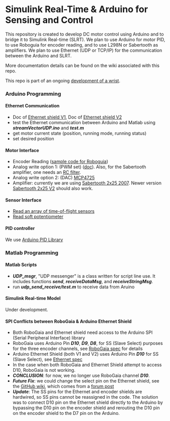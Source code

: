 # Simulink Real-Time & Arduino for Sensing and Control #
This repository is created to develop DC motor control using Arduino and to bridge it to Simulink Real-time (SLRT). We plan to use Arduino for motor PID, to use Roboguia for encoder reading, and to use L298N or Sabertooth as amplifiers. We plan to use Ethernet (UDP or TCP/IP) for the communication between the Arduino and SLRT.

More documentation details can be found on the wiki associated with this repo.

This repo is part of an ongoing [development of a wrist](https://docs.google.com/document/d/18pi1abE7RSy7YfeVbhr9RNU76l_90QLvAo3EZrTzdI8/edit?ts=5a4e6b82).

### Arduino Programming ###

#### Ethernet Communication ####
* Doc of [Ethernet shield V1](https://www.arduino.cc/en/Main/ArduinoEthernetShieldV1), Doc of [Ethernet shield V2](https://www.arduino.cc/en/Guide/ArduinoEthernetShield) 
* test the Ethernet communication between Arduino and Matlab using ***streamVectorUDP.ino*** and ***test.m***
* get motor current state (position, running mode, running status)
* set desired position

#### Motor Interface ####
* Encoder Reading ([sample code for Roboguia](https://www.robogaia.com/3-axis-encoder-conter-arduino-shield.html))
* Analog write option 1: (PWM set) ([doc](https://www.arduino.cc/reference/en/language/functions/analog-io/analogwrite/)). Also, for the Sabertooth amplifier, one needs an [RC filter](http://www.instructables.com/id/Analog-Output-Convert-PWM-to-Voltage/). 
* Analog write option 2: (DAC) [MCP4725](https://learn.adafruit.com/mcp4725-12-bit-dac-tutorial?view=all)
* Amplifier: currently we are using [Sabertooth 2x25 2007](https://www.dimensionengineering.com/datasheets/Sabertooth2x25.pdf). Newer version [Sabertooth 2x25 V2](https://www.dimensionengineering.com/datasheets/Sabertooth2x25v2.pdf) should also work.

#### Sensor Interface ####

* [Read an array of time-of-flight sensors](https://github.com/wanglong06/slrt-arduino-sensing-control/tree/master/Arduino/Read_Multiple_ToF_Sensors)
* [Read soft potentiometer](https://github.com/wanglong06/slrt-arduino-sensing-control/tree/master/Arduino/Read_Soft_Pot)

#### PID controller ####
We use [Arduino PID Library](https://playground.arduino.cc/Code/PIDLibrary)

### Matlab Programming ###

#### Matlab Scripts ####

* ***UDP\_msgr***, "UDP messenger" is a class written for script line use. It includes functions ***send***, ***receiveDataMsg***, and ***receiveStringMsg***.
* run ***udp\_send\_receive/test.m*** to receive data from Aruino

#### Simulink Real-time Model ####

Under development.

#### SPI Conflicts between RoboGaia & Arduino Ethernet Shield ####

* Both RoboGaia and Ethernet shield need access to the Arduino SPI (Serial Peripheral Interface) library
* RoboGaia uses Arduino Pin ***D10***, ***D9***, ***D8***, for SS (Slave Select) purposes for the three encoder channels, see [RoboGaia spec](https://www.robogaia.com/uploads/6/8/0/9/6809982/robogaia_arduino_encoder_shield_schematics_v3.pdf) for details
* Arduino Ethernet Shield (both V1 and V2) uses Arduino Pin ***D10*** for SS (Slave Select), see [Ethernet spec](https://www.arduino.cc/en/Reference/Ethernet)
* In the case when both RoboGaia and Ethernet Shield attempt to access D10, RoboGaia is not working.
* ***CONCLUSION***: for now, we no longer use RoboGaia channel ***D10***.
* ***Future Fix***: we could change the select pin on the Ethernet shield, see the [GitHub wiki](https://github.com/kiwisincebirth/Arduino/tree/master/Ethernet), which comes from a [forum post](http://forum.arduino.cc/index.php?topic=217423.0)
* ***Update***: The SS pins for the Ethernet and encoder shields are hardwired, so SS pins cannot be reassigned in the code. The solution was to connect D10 pin on the Ethernet shield directly to the Arduino by bypassing the D10 pin on the encoder shield and rerouting the D10 pin on the encoder shield to the D7 pin on the Arduino.
